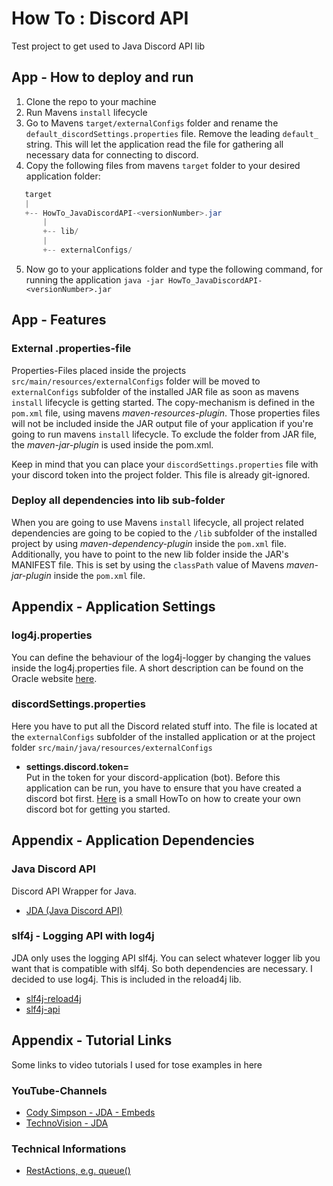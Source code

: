 # How To : Discord API
Test project to get used to Java Discord API lib


## App - How to deploy and run
1. Clone the repo to your machine
2. Run Mavens ```install``` lifecycle
3. Go to Mavens ```target/externalConfigs``` folder and rename the ```default_discordSettings.properties```
file. Remove the leading ```default_``` string. This will let the application read the file for gathering all necessary 
data for connecting to discord.
4. Copy the following files from mavens ```target``` folder to your desired application folder:
``` Java
   target
   |
   +-- HowTo_JavaDiscordAPI-<versionNumber>.jar
       |
       +-- lib/
       |
       +-- externalConfigs/
```
5. Now go to your applications folder and type the following command, for running the 
application 
```java -jar HowTo_JavaDiscordAPI-<versionNumber>.jar```


## App - Features
### External .properties-file
Properties-Files placed inside the projects ```src/main/resources/externalConfigs``` folder
will be moved to ```externalConfigs``` subfolder of the installed JAR file as soon as mavens ```install```
lifecycle is getting started. The copy-mechanism is defined in the ```pom.xml``` file, 
using mavens _maven-resources-plugin_. Those properties files will not be included inside the JAR output file
of your application if you're going to run mavens ```install``` lifecycle. To exclude the folder from JAR
file, the _maven-jar-plugin_ is used inside the pom.xml.

Keep in mind that you can place your ```discordSettings.properties``` file with your discord 
token into the project folder. This file is already git-ignored.

### Deploy all dependencies into lib sub-folder
When you are going to use Mavens ```install``` lifecycle, all project related dependencies are going to be copied to
the ```/lib``` subfolder of the installed project by using _maven-dependency-plugin_ inside the ```pom.xml``` file.
Additionally, you have to point to the new lib folder inside the JAR's MANIFEST file. 
This is set by using the ```classPath``` value of Mavens _maven-jar-plugin_ inside the ```pom.xml``` file.

## Appendix - Application Settings
### log4j.properties
You can define the behaviour of the log4j-logger by changing the values inside the log4j.properties file.
A short description can be found on the Oracle
website [here](https://docs.oracle.com/cd/E29578_01/webhelp/cas_webcrawler/src/cwcg_config_log4j_file.html).

### discordSettings.properties
Here you have to put all the Discord related stuff into. The file is located at the ```externalConfigs``` subfolder
of the installed application or at the project folder ```src/main/java/resources/externalConfigs```
- **settings.discord.token=**</br>
  Put in the token for your discord-application (bot). Before this application can be run, you have to ensure that you
  have created a discord bot first. [Here](https://www.ionos.com/digitalguide/server/know-how/creating-discord-bot/)
  is a small HowTo on how to create your own discord bot for getting you started.

## Appendix - Application Dependencies

### Java Discord API
Discord API Wrapper for Java.</br>
- [JDA (Java Discord API)](https://github.com/discord-jda/JDA)

### slf4j - Logging API with log4j
JDA only uses the logging API slf4j. You can select
whatever logger lib you want that is compatible with slf4j.
So both dependencies are necessary. I decided to use log4j. This is included in the reload4j lib. </br>
- [slf4j-reload4j](https://mvnrepository.com/artifact/org.slf4j/slf4j-reload4j)</br>
- [slf4j-api](https://mvnrepository.com/artifact/org.slf4j/slf4j-api)


## Appendix - Tutorial Links
Some links to video tutorials I used for tose examples in here

### **YouTube-Channels**
- [Cody Simpson - JDA - Embeds](https://www.youtube.com/watch?v=btuzgvDZhA8&list=PLfu_Bpi_zcDNcs3j5tR6VQA5fSVDCpNeC&index=5)
- [TechnoVision - JDA](https://www.youtube.com/watch?v=fwEJnX7KJ30&list=PLDhiRTZ_vnoWcdVDvT896SjLmqMfPvrXK&index=5)
### **Technical Informations**
- [RestActions, e.g. queue() ](https://jda.wiki/using-jda/using-restaction/)
